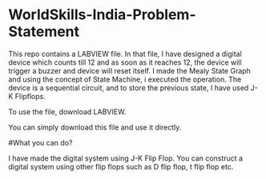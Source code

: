 # WorldSkills-India-Problem-Statement

This repo contains a LABVIEW file. In that file, I have designed a digital device which counts till 12 and as soon as it reaches 12, the device will trigger a buzzer and device will reset itself. I made the Mealy State Graph and using the concept of State Machine, i executed the operation. The device is a sequential circuit, and to store the previous state, I have used J-K Flipflops. 


To use the file, download LABVIEW.

You can simply download this file and use it directly.

#What you can do?

I have made the digital system using J-K Flip Flop. You can construct a digital system using other flip flops such as D flip flop, t flip flop etc. 
